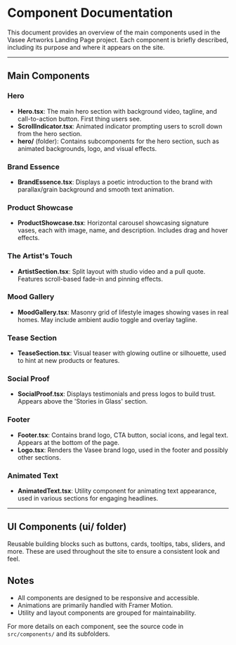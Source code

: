 # Component Documentation

This document provides an overview of the main components used in the Vasee Artworks Landing Page project. Each component is briefly described, including its purpose and where it appears on the site.

---

## Main Components

### Hero
- **Hero.tsx**: The main hero section with background video, tagline, and call-to-action button. First thing users see.
- **ScrollIndicator.tsx**: Animated indicator prompting users to scroll down from the hero section.
- **hero/** (folder): Contains subcomponents for the hero section, such as animated backgrounds, logo, and visual effects.

### Brand Essence
- **BrandEssence.tsx**: Displays a poetic introduction to the brand with parallax/grain background and smooth text animation.

### Product Showcase
- **ProductShowcase.tsx**: Horizontal carousel showcasing signature vases, each with image, name, and description. Includes drag and hover effects.

### The Artist's Touch
- **ArtistSection.tsx**: Split layout with studio video and a pull quote. Features scroll-based fade-in and pinning effects.

### Mood Gallery
- **MoodGallery.tsx**: Masonry grid of lifestyle images showing vases in real homes. May include ambient audio toggle and overlay tagline.

### Tease Section
- **TeaseSection.tsx**: Visual teaser with glowing outline or silhouette, used to hint at new products or features.

### Social Proof
- **SocialProof.tsx**: Displays testimonials and press logos to build trust. Appears above the 'Stories in Glass' section.

### Footer
- **Footer.tsx**: Contains brand logo, CTA button, social icons, and legal text. Appears at the bottom of the page.
- **Logo.tsx**: Renders the Vasee brand logo, used in the footer and possibly other sections.

### Animated Text
- **AnimatedText.tsx**: Utility component for animating text appearance, used in various sections for engaging headlines.

---

## UI Components (ui/ folder)
Reusable building blocks such as buttons, cards, tooltips, tabs, sliders, and more. These are used throughout the site to ensure a consistent look and feel.

## Notes
- All components are designed to be responsive and accessible.
- Animations are primarily handled with Framer Motion.
- Utility and layout components are grouped for maintainability.

For more details on each component, see the source code in `src/components/` and its subfolders. 